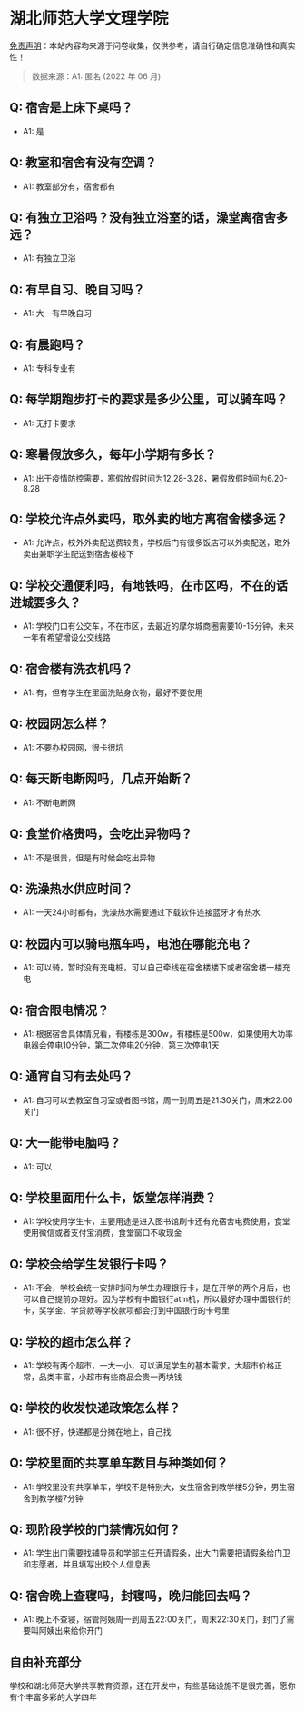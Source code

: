 # 湖北师范大学文理学院

[免责声明](https://colleges.chat/#_3)：本站内容均来源于问卷收集，仅供参考，请自行确定信息准确性和真实性！

> 数据来源：A1: 匿名 (2022 年 06 月)

## Q: 宿舍是上床下桌吗？

- A1: 是

## Q: 教室和宿舍有没有空调？

- A1: 教室部分有，宿舍都有

## Q: 有独立卫浴吗？没有独立浴室的话，澡堂离宿舍多远？

- A1: 有独立卫浴

## Q: 有早自习、晚自习吗？

- A1: 大一有早晚自习

## Q: 有晨跑吗？

- A1: 专科专业有

## Q: 每学期跑步打卡的要求是多少公里，可以骑车吗？

- A1: 无打卡要求

## Q: 寒暑假放多久，每年小学期有多长？

- A1: 出于疫情防控需要，寒假放假时间为12.28-3.28，暑假放假时间为6.20-8.28

## Q: 学校允许点外卖吗，取外卖的地方离宿舍楼多远？

- A1: 允许点，校外外卖配送费较贵，学校后门有很多饭店可以外卖配送，取外卖由兼职学生配送到宿舍楼楼下

## Q: 学校交通便利吗，有地铁吗，在市区吗，不在的话进城要多久？

- A1: 学校门口有公交车，不在市区，去最近的摩尔城商圈需要10-15分钟，未来一年有希望增设公交线路

## Q: 宿舍楼有洗衣机吗？

- A1: 有，但有学生在里面洗贴身衣物，最好不要使用

## Q: 校园网怎么样？

- A1: 不要办校园网，很卡很坑

## Q: 每天断电断网吗，几点开始断？

- A1: 不断电断网

## Q: 食堂价格贵吗，会吃出异物吗？

- A1: 不是很贵，但是有时候会吃出异物

## Q: 洗澡热水供应时间？

- A1: 一天24小时都有，洗澡热水需要通过下载软件连接蓝牙才有热水

## Q: 校园内可以骑电瓶车吗，电池在哪能充电？

- A1: 可以骑，暂时没有充电桩，可以自己牵线在宿舍楼楼下或者宿舍楼一楼充电

## Q: 宿舍限电情况？

- A1: 根据宿舍具体情况看，有楼栋是300w，有楼栋是500w，如果使用大功率电器会停电10分钟，第二次停电20分钟，第三次停电1天

## Q: 通宵自习有去处吗？

- A1: 自习可以去教室自习室或者图书馆，周一到周五是21:30关门，周末22:00关门

## Q: 大一能带电脑吗？

- A1: 可以

## Q: 学校里面用什么卡，饭堂怎样消费？

- A1: 学校使用学生卡，主要用途是进入图书馆刷卡还有充宿舍电费使用，食堂使用微信或者支付宝消费，食堂窗口不收现金

## Q: 学校会给学生发银行卡吗？

- A1: 不会，学校会统一安排时间为学生办理银行卡，是在开学的两个月后，也可以自己提前办理好。因为学校有中国银行atm机，所以最好办理中国银行的卡，奖学金、学贷款等学校款项都会打到中国银行的卡号里

## Q: 学校的超市怎么样？

- A1: 学校有两个超市，一大一小，可以满足学生的基本需求，大超市价格正常，品类丰富，小超市有些商品会贵一两块钱

## Q: 学校的收发快递政策怎么样？

- A1: 很不好，快递都是分摊在地上，自己找

## Q: 学校里面的共享单车数目与种类如何？

- A1: 学校里没有共享单车，学校不是特别大，女生宿舍到教学楼5分钟，男生宿舍到教学楼7分钟

## Q: 现阶段学校的门禁情况如何？

- A1: 学生出门需要找辅导员和学部主任开请假条，出大门需要把请假条给门卫和志愿者，并且填写出校个人信息表

## Q: 宿舍晚上查寝吗，封寝吗，晚归能回去吗？

- A1: 晚上不查寝，宿管阿姨周一到周五22:00关门，周末22:30关门，封门了需要叫阿姨出来给你开门

## 自由补充部分

学校和湖北师范大学共享教育资源，还在开发中，有些基础设施不是很完善，愿你有个丰富多彩的大学四年